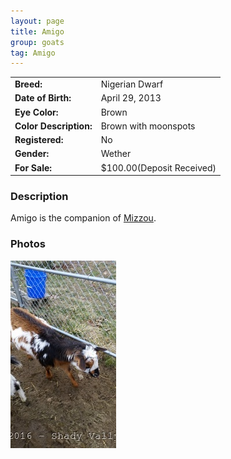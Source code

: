 ```yaml
---
layout: page
title: Amigo
group: goats
tag: Amigo
---
```


| | |
|:---|:---
|**Breed:**|Nigerian Dwarf
|**Date of Birth:**|April 29, 2013
|**Eye Color:**|Brown
|**Color Description:**|Brown with moonspots
|**Registered:**|No
|**Gender:**|Wether
|**For Sale:**|$100.00(Deposit Received)

### Description

Amigo is the companion of [Mizzou](/goats/RHV_Mizzou_Mystique).

### Photos

<img src="/images/goats/Amigo/1.jpg" alt="Image of Amigo" class="pic"/>

